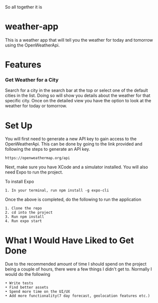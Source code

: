 So all together it is




# weather-app

This is a weather app that will tell you the weather for today and tomorrow using the OpenWeatherApi.

# Features

### Get Weather for a City

Search for a city in the search bar at the top or select one of the default cities in the list. Doing so will show you details about the weather for that specific city. Once on the detailed view you have the option to look at the weather for today or tomorrow.

# Set Up

You will first need to generate a new API key to gain access to the OpenWeatherApi. This can be done by
going to the link provided and following the steps to generate an API key.

```
https://openweathermap.org/api
```

Next, make sure you have XCode and a simulator installed. You will also need Expo to run the project.

To install Expo
```
1. In your terminal, run npm install -g expo-cli
```

Once the above is completed, do the following to run the application
 
```
1. Clone the repo
2. cd into the project
3. Run npm install
4. Run expo start
```

# What I Would Have Liked to Get Done

Due to the recommended amount of time I should spend on the project being a couple of hours, there were a few things I didn't get to. Normally I would do the following

```
• Write tests
• Find better assets
• Spend more time on the UI/UX
• Add more functionality(7 day forecast, geolocation features etc.)
```

